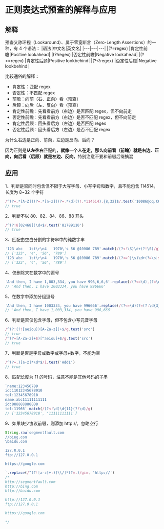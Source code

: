 # 正则表达式预查的解释与应用
## 解释
预查又称环视（Lookaround）、属于零宽断言（Zero-Length Assertions）的一种，有 4 个语法：
|语法|中文名|英文名|
|---|---|---|
|(?=regex)	|肯定性前瞻|Positive lookahead|
|(?!regex)	|否定性前瞻|Negative lookahead|
|(?<=regex)	|肯定性后顾|Positive lookbehind|
|(?<!regex)	|否定性后顾|Negative lookbehind|

比较通俗的解释：

- 肯定性：匹配 regex
- 否定性：不匹配 regex
- 前瞻：向前（右、正向）看（预查）
- 后顾：向后（左、反向）看（预查）
- 肯定性前瞻：先看看前方（右边）是否匹配 regex，但不向前走
- 否定性前瞻：先看看前方（右边）是否不匹配 regex，但不向前走
- 肯定性后顾：回头看后方（左边）是否匹配 regex
- 否定性后顾：回头看后方（左边）是否不匹配 regex

为什么右边是正向、前向，左边是反向、后向？

因为正则是**从左往右**匹配的，**就像一个人在走，那么向前看（前瞻）就是右边、正向，向后看（后顾）就是左边、反向**，特别注意不要和前缀后缀搞混

## 应用
1、判断是否同时包含但不限于大写字母、小写字母和数字，且不能包含 114514，长度为 8~32 个字符
```js
/^(?=.*[A-Z])(?=.*[a-z])(?=.*\d)(?!.*114514).{8,32}$/.test('10086@qq.COM')
// true
```
2、判断不以 80、82、84、86、88 开头
```js
/^(?!8[02468])\d+$/.test('81789110')
// true
```
3、匹配由空白分割的字符串中的纯数字串
```js
'123 abc   1st\r\n4   1970\'s 56 @10086 789'.match(/(?<!\S)\d+(?!\S)/g)
// ['123', '4', '56', '789']
'123 abc   1st\r\n4   1970\'s 56 @10086 789'.match(/(?<=^|\s)\d+(?=\s|$)/g)
// ['123', '4', '56', '789']
```
4、仅删除夹在数字中的逗号
```js
'And then, I have 1,003,334, you have 996,6,6,6'.replace(/(?<=\d),(?=\d)/g, '')
// 'And then, I have 1003334, you have 996666'
```
5、在数字中添加分组逗号
```js
'And then, I have 1003334, you have 996666'.replace(/(?<=\d)(?=(?:\d{3})+(?!\d))/g, ',')
// 'And then, I have 1,003,334, you have 996,666'
```
6、判断是否仅包含字母，但不包含小写元音字母
```js
/^(?:(?![aeiou])[A-Za-z])+$/g.test('src')
// true
/^(?=[A-Za-z]+$)[^aeiou]+$/g.test('src')
// true
```
7、判断是否是字母或数字或字母+数字，不能为空
```js
/^(?=.)[a-z]*\d*$/i.test('Add1')
// true
```
8、匹配长度为 11 的号码，注意不能是其他号码的子串
```js
`name:123456789
id:11012345678910
tel:12345678910
name:abc11111111111
id:888888888888
tel:11966`.match(/(?<!\d)\d{11}(?!\d)/g)
// ['12345678910', '11111111111']
```
9、如果缺少协议前缀，则添加 http://，忽略空行
```js
String.raw`segmentfault.com
//bing.com
\baidu.com

127.0.0.1
ftp://127.0.0.1

https://google.com

`.replace(/^(?![a-z]+:)[\\/]*(?=.)/gim, 'http://')
/*
http://segmentfault.com
http://bing.com
http://baidu.com

http://127.0.0.1
ftp://127.0.0.1

https://google.com

*/
```
